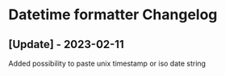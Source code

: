 # Datetime formatter Changelog

 ## [Update] - 2023-02-11

Added possibility to paste unix timestamp or iso date string
